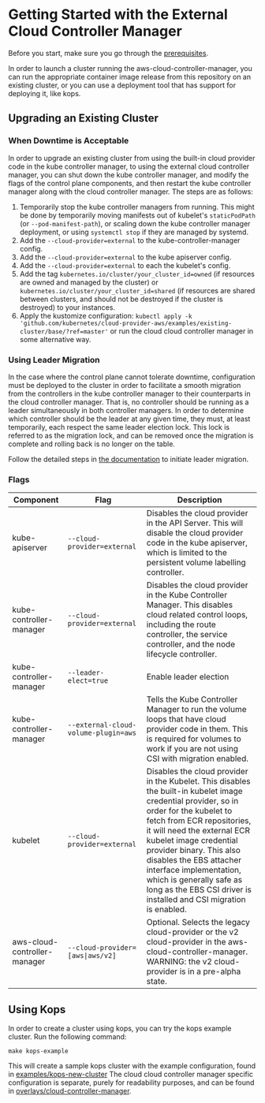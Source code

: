 # Getting Started with the External Cloud Controller Manager

Before you start, make sure you go through the [prerequisites](prerequisites.md).

In order to launch a cluster running the aws-cloud-controller-manager, you can
run the appropriate container image release from this repository on an existing
cluster, or you can use a deployment tool that has support for deploying it,
like kops.

## Upgrading an Existing Cluster

### When Downtime is Acceptable

In order to upgrade an existing cluster from using the built-in cloud provider
code in the kube controller manager, to using the external cloud controller
manager, you can shut down the kube controller manager, and modify the flags of
the control plane components, and then restart the kube controller manager along
with the cloud controller manager.  The steps are as follows:

1. Temporarily stop the kube controller managers from running.  This might be
   done by temporarily moving manifests out of kubelet's `staticPodPath` (or
   `--pod-manifest-path`), or scaling down the kube controller manager
   deployment, or using `systemctl stop` if they are managed by systemd.
1. Add the `--cloud-provider=external` to the kube-controller-manager config.
1. Add the `--cloud-provider=external` to the kube apiserver config.
1. Add the `--cloud-provider=external` to each the kubelet's config.
1. Add the tag `kubernetes.io/cluster/your_cluster_id=owned` (if resources are
   owned and managed by the cluster) or
   `kubernetes.io/cluster/your_cluster_id=shared` (if resources are shared
   between clusters, and should not be destroyed if the cluster is destroyed)
   to your instances.
1. Apply the kustomize configuration: `kubectl apply -k
   'github.com/kubernetes/cloud-provider-aws/examples/existing-cluster/base/?ref=master'` or
   run the cloud cloud controller manager in some alternative way.

### Using Leader Migration

In the case where the control plane cannot tolerate downtime, configuration must be deployed to the cluster in order to facilitate a smooth migration from the controllers in the kube controller manager to their counterparts in the cloud controller manager.  That is, no controller should be running as a leader simultaneously in both controller managers.  In order to determine which controller should be the leader at any given time, they must, at least temporarily, each respect the same leader election lock.  This lock is referred to as the migration lock, and can be removed once the migration is complete and rolling back is no longer on the table.

Follow the detailed steps in [the documentation](https://kubernetes.io/docs/tasks/administer-cluster/controller-manager-leader-migration/) to initiate leader migration.

### Flags

| Component | Flag | Description |
|------|-----------|-------------|
| kube-apiserver | `--cloud-provider=external` | Disables the cloud provider in the API Server. This will disable the cloud provider code in the kube apiserver, which is limited to the persistent volume labelling controller.  |
| kube-controller-manager | `--cloud-provider=external` | Disables the cloud provider in the Kube Controller Manager. This disables cloud related control loops, including the route controller, the service controller, and the node lifecycle controller. |
| kube-controller-manager | `--leader-elect=true` | Enable leader election  |
| kube-controller-manager | `--external-cloud-volume-plugin=aws` | Tells the Kube Controller Manager to run the volume loops that have cloud provider code in them.  This is required for volumes to work if you are not using CSI with migration enabled. |
| kubelet | `--cloud-provider=external` | Disables the cloud provider in the Kubelet. This disables the built-in kubelet image credential provider, so in order for the kubelet to fetch from ECR repositories, it will need the external ECR kubelet image credential provider binary.  This also disables the EBS attacher interface implementation, which is generally safe as long as the EBS CSI driver is installed and CSI migration is enabled.|
| aws-cloud-controller-manager | <code>--cloud-provider=[aws&#124;aws/v2]</code> | Optional.  Selects the legacy cloud-provider or the v2 cloud-provider in the aws-cloud-controller-manager. WARNING: the v2 cloud-provider is in a pre-alpha state. |

## Using Kops

In order to create a cluster using kops, you can try the kops example cluster. Run the following command:

`make kops-example`

This will create a sample kops cluster with the example configuration, found in [examples/kops-new-cluster](https://github.com/kubernetes/cloud-provider-aws/tree/master/examples/kops-new-cluster)  The cloud cloud controller manager specific configuration is separate, purely for readability purposes, and can be found in [overlays/cloud-controller-manager](https://github.com/kubernetes/cloud-provider-aws/tree/master/examples/kops-new-cluster/overlays/cloud-controller-manager).
